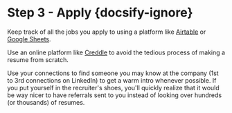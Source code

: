 # Step 3 - Apply {docsify-ignore}

Keep track of all the jobs you apply to using a platform like [Airtable](http://airtable.com) or [Google Sheets](http://sheets.google.com).

Use an online platform like [Creddle](http://creddle.io/) to avoid the tedious process of making a resume from scratch.

Use your connections to find someone you may know at the company (1st to 3rd connections on LinkedIn) to get a warm intro whenever possible. If you put yourself in the recruiter's shoes, you'll quickly realize that it would be way nicer to have referrals sent to you instead of looking over hundreds (or thousands) of resumes.
